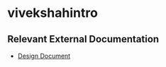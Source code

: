 
<!-- Space: https://outreach-io.atlassian.net/wiki/spaces/SP/overview?homepageId=2320568393 -->
<!-- Parent: Service Documentation 🧊 -->
<!-- Title: vivekshahintro 🧊 -->

# vivekshahintro

## Relevant External Documentation

* [Design Document]()
<!-- <<Stencil::Block(documentation)>> -->

<!-- <</Stencil::Block>> -->
